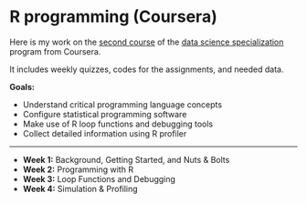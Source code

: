 R programming (Coursera)
======


Here is my work on the [second course](https://www.coursera.org/learn/r-programming) of the [data science specialization](https://www.coursera.org/specializations/jhu-data-science#courses) program from Coursera.

It includes weekly quizzes, codes for the assignments, and needed data.

**Goals:**
* Understand critical programming language concepts
* Configure statistical programming software
* Make use of R loop functions and debugging tools
* Collect detailed information using R profiler

______
   - **Week 1:** Background, Getting Started, and Nuts & Bolts
   - **Week 2:** Programming with R
   - **Week 3:** Loop Functions and Debugging
   - **Week 4:** Simulation & Profiling
